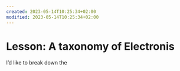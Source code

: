 ```yaml
---
created: 2023-05-14T10:25:34+02:00
modified: 2023-05-14T10:25:34+02:00
---
```


# Lesson: A taxonomy of Electronis

I’d like to break down the
